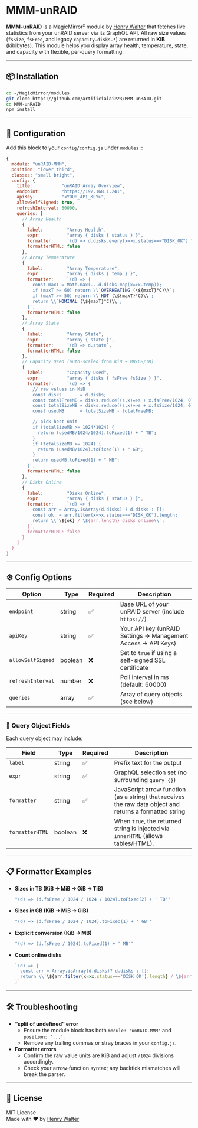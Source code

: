 # MMM-unRAID

**MMM-unRAID** is a MagicMirror² module by [Henry Walter](https://github.com/artificialai223) that fetches live statistics from your unRAID server via its GraphQL API. All raw size values (`fsSize`, `fsFree`, and legacy `capacity.disks.*`) are returned in **KiB** (kibibytes). This module helps you display array health, temperature, state, and capacity with flexible, per-query formatting.

---

## 📦 Installation

```bash
cd ~/MagicMirror/modules
git clone https://github.com/artificialai223/MMM-unRAID.git
cd MMM-unRAID
npm install
```

---

## 🔧 Configuration

Add this block to your `config/config.js` under `modules:`:

```js
{
  module: "unRAID-MMM",
  position: "lower_third",
  classes: "small bright",
  config: {
    title:           "unRAID Array Overview",
    endpoint:        "https://192.168.1.241",
    apiKey:          "<YOUR_API_KEY>",
    allowSelfSigned: true,
    refreshInterval: 60000,
    queries: [
      // Array Health
      {
        label:         "Array Health",
        expr:          "array { disks { status } }",
        formatter:     `(d) => d.disks.every(x=>x.status==="DISK_OK") ? "HEALTHY" : "DAMAGED"`,
        formatterHTML: false
      },
      // Array Temperature
      {
        label:         "Array Temperature",
        expr:          "array { disks { temp } }",
        formatter:     `(d) => {
          const maxT = Math.max(...d.disks.map(x=>x.temp));
          if (maxT >= 60) return \\`OVERHEATING (\${maxT}°C)\\`;
          if (maxT >= 50) return \\`HOT (\${maxT}°C)\\`;
          return \\`NOMINAL (\${maxT}°C)\\`;
        }`,
        formatterHTML: false
      },
      // Array State
      {
        label:         "Array State",
        expr:          "array { state }",
        formatter:     `(d) => d.state`,
        formatterHTML: false
      },
      // Capacity Used (auto‑scaled from KiB → MB/GB/TB)
      {
        label:         "Capacity Used",
        expr:          "array { disks { fsFree fsSize } }",
        formatter:     `(d) => {
          // raw values in KiB
          const disks       = d.disks;
          const totalFreeMB = disks.reduce((s,x)=>s + x.fsFree/1024, 0);
          const totalSizeMB = disks.reduce((s,x)=>s + x.fsSize/1024, 0);
          const usedMB      = totalSizeMB - totalFreeMB;

          // pick best unit
          if (totalSizeMB >= 1024*1024) {
            return (usedMB/1024/1024).toFixed(1) + " TB";
          }
          if (totalSizeMB >= 1024) {
            return (usedMB/1024).toFixed(1) + " GB";
          }
          return usedMB.toFixed(1) + " MB";
        }`,
        formatterHTML: false
      },
      // Disks Online
      {
        label:         "Disks Online",
        expr:          "array { disks { status } }",
        formatter:     `(d) => {
          const arr = Array.isArray(d.disks) ? d.disks : [];
          const ok  = arr.filter(x=>x.status==="DISK_OK").length;
          return \\`\${ok} / \${arr.length} disks online\\`;
        }`,
        formatterHTML: false
      }
    ]
  }
}
```

---

## ⚙️ Config Options

| Option             | Type     | Required | Description                                                                  |
|--------------------|----------|----------|------------------------------------------------------------------------------|
| `endpoint`         | string   | ✅        | Base URL of your unRAID server (include `https://`)                         |
| `apiKey`           | string   | ✅        | Your API key (unRAID Settings → Management Access → API Keys)               |
| `allowSelfSigned`  | boolean  | ❌        | Set to `true` if using a self-signed SSL certificate                        |
| `refreshInterval`  | number   | ❌        | Poll interval in ms (default: 60000)                                         |
| `queries`          | array    | ✅        | Array of query objects (see below)                                           |

---

### 🧩 Query Object Fields

Each query object may include:

| Field           | Type     | Required | Description                                                                                                 |
|-----------------|----------|----------|-------------------------------------------------------------------------------------------------------------|
| `label`         | string   | ✅        | Prefix text for the output                                                                                  |
| `expr`          | string   | ✅        | GraphQL selection set (no surrounding `query {}`)                                                           |
| `formatter`     | string   | ✅        | JavaScript arrow function (as a string) that receives the raw data object and returns a formatted string   |
| `formatterHTML` | boolean  | ❌        | When `true`, the returned string is injected via `innerHTML` (allows tables/HTML).                          |

---

## 📋 Formatter Examples

- **Sizes in TB (KiB → MiB → GiB → TiB)**  
  ```js
  "(d) => (d.fsFree / 1024 / 1024 / 1024).toFixed(2) + ' TB'"
  ```
- **Sizes in GB (KiB → MiB → GiB)**  
  ```js
  "(d) => (d.fsFree / 1024 / 1024).toFixed(1) + ' GB'"
  ```
- **Explicit conversion (KiB → MB)**  
  ```js
  "(d) => (d.fsFree / 1024).toFixed(1) + ' MB'"
  ```
- **Count online disks**  
  ```js
  `(d) => {
    const arr = Array.isArray(d.disks)? d.disks : [];
    return \\`\${arr.filter(x=>x.status==='DISK_OK').length} / \${arr.length} online\\`;
  }`
  ```

---

## 🛠 Troubleshooting

- **“split of undefined” error**  
  - Ensure the module block has both `module: 'unRAID-MMM'` and `position: '...'`.  
  - Remove any trailing commas or stray braces in your `config.js`.  
- **Formatter errors**  
  - Confirm the raw value units are KiB and adjust `/1024` divisions accordingly.  
  - Check your arrow‑function syntax; any backtick mismatches will break the parser.

---

## 📜 License

MIT License  
Made with ❤️ by [Henry Walter](https://github.com/artificialai223)  
